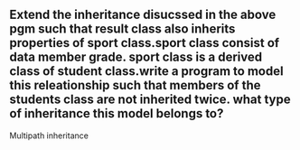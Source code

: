 ## Extend the inheritance disucssed in the above pgm such that result class also inherits properties of sport class.sport class consist of data member grade. sport class is a derived class of student class.write a program to model this releationship such that members of the students class are not inherited twice. what type of inheritance this model belongs to?

Multipath inheritance
